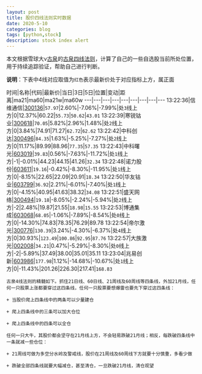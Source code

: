 ```yaml
---
layout: post
title: 股价四线法则实时数据
date: 2020-5-10
categories: blog
tags: [python,stock]
description: stock index alert
---
```



本文根据雪球大v[古泉](https://xueqiu.com/u/7148646888)的[古泉四线法则](https://xueqiu.com/7148646888/130498192)，计算了自己的一些自选股当前所处位置，用于持续追踪验证，帮助自己进行判断。

**说明**：下表中4线对应取值为`红色`表示最新价处于对应指标上方，属正面

时间|名称|代码|最新价|当日|3日|5日|位置|变动|距离|ma21|ma60|ma21w|ma60w
---|---|---|---|---|---|---|---|---
13:22:36|信维通信|[300136](https://xueqiu.com/S/SZ300136)|`57.97`|2.60%|-7.06%|-7.99%|处`3`线上方|0|12.37%|60.22|`55.73`|`50.62`|`43.01`
13:22:39|寒锐钴业|[300618](https://xueqiu.com/S/SZ300618)|`70.05`|5.82%|2.96%|1.48%|处`2`线上方|0|3.84%|74.91|71.27|`62.72`|`62.62`
13:22:42|中科创达|[300496](https://xueqiu.com/S/SZ300496)|`84.35`|1.63%|-5.25%|-7.27%|处`2`线上方|0|11.17%|89.99|88.96|`77.35`|`57.35`
13:22:43|中科曙光|[603019](https://xueqiu.com/S/SH603019)|`39.83`|0.56%|-7.63%|-11.72%|处`1`线上方|-1|-0.01%|44.23|44.15|41.26|`32.34`
13:22:48|诺力股份|[603611](https://xueqiu.com/S/SH603611)|`19.16`|-0.42%|-8.30%|-11.95%|处`1`线上方|0|-8.15%|22.65|22.09|20.91|`18.34`
13:22:50|华友钴业|[603799](https://xueqiu.com/S/SH603799)|`36.92`|2.21%|-6.01%|-7.40%|处`1`线上方|0|-4.15%|40.95|41.63|38.32|`34.08`
13:22:51|盛天网络|[300494](https://xueqiu.com/S/SZ300494)|`19.18`|-8.05%|-2.24%|-5.94%|处`2`线上方|-2|2.48%|19.87|21.55|`18.98`|`15.55`
13:22:53|博通集成|[603068](https://xueqiu.com/S/SH603068)|`68.05`|-1.06%|-7.89%|-8.54%|处`0`线上方|0|-14.30%|74.83|78.35|76.29|89.78
13:22:54|帝尔激光|[300776](https://xueqiu.com/S/SZ300776)|`130.39`|3.24%|-4.30%|-6.37%|处`4`线上方|0|30.93%|`123.49`|`100.86`|`92.95`|`87.76`
13:22:57|大族激光|[002008](https://xueqiu.com/S/SZ002008)|`34.21`|0.47%|-5.29%|-8.30%|处`0`线上方|-2|-5.89%|37.49|38.00|35.01|35.11
13:23:04|兆易创新|[603986](https://xueqiu.com/S/SH603986)|`177.98`|1.12%|-14.68%|-10.67%|处`1`线上方|0|-11.43%|201.26|226.30|217.41|`168.83`

```
古泉4线法则的精髓如下。抓住21日线、60日线、21周线及60周线等四条线，外加21月线，任何一只股票上涨都要穿过这四条线，任何一只股票要想爆雷也要先下穿过这四条线：

+ 当股价爬上四条线中的两条可以少量建仓

+ 爬上四条线中的三条可以加大仓位

+ 爬上四条线中的四条可以全仓

任何一只大牛，其股价都会坚守在21月线上方，不会轻易跌破21月线；相反，每跌破四条线中一条就减一些仓位：

+ 21周线可做为多空分水岭及警戒线，股价在21周线及60周线下方就要十分慎重，多看少做

+ 跌破全部四条线就要大幅减仓，甚至清仓，一旦跌破21月线，清仓观望
```